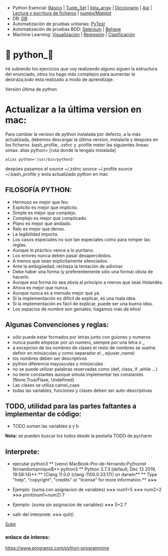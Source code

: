 <a name="top"></a>

- Python Esencial:
[Básico](Cheat_Sheet/READMEINTRO.md) | [Tuple_Set](Cheat_Sheet/READMETupleSet.md) | [lista_array](Cheat_Sheet/READMELIST.md) | [Diccionario](Cheat_Sheet/READMEDIC.md) | [Api](Cheat_Sheet/READMEGET.md) | [Lectura y escritura de ficheros](Cheat_Sheet/READMEFILES.md) | [numpy/Matplot](Cheat_Sheet/READMENUMPY.md)<br/>
- DB: [DB](Cheat_Sheet/READMEDB.md)
- Automatización de pruebas unitarias: [PyTest](Cheat_Sheet/READMEPYTEST.md)
- Automatización de pruebas BDD: [Selenium](Cheat_Sheet/READMESELENIUM.md) | [Behave](Cheat_Sheet/READMEBEHAVE.md)
- Machine Learning: [Visualización](Cheat_Sheet/ReadmeVisualData.md) |  [Regresión](Cheat_Sheet/ReadmeCheatLearn.md) | [Clasificación](Cheat_Sheet/ReadmeTechniques.md)

# :snake: python_:snake:
iré subiendo los ejercicios que voy realizando alguno siguen la estructura del enunciado, otros los hago más complejos para aumentar la destraza,todo esta realizado a modo de aprendizaje.

Versión última de python<br/>

# Actualizar a la última version en mac:
Para cambiar la version de python instalada por defecto, a la más actualizada, debemos descargar la última version, instalarla y despúes en los ficheros .bash_profile, .zshrc  y .profile meter las siguientes lineas: <br/>
sintax: alias python= [ruta donde la tengáis instalada]

    alias python='/usr/bin/python3'

despúes pasamos el source ~/.zshrc source ~/.profile source ~/.bash_profile y wola actualizado python en mac

## FILOSOFÍA PYTHON:
- Hermoso es mejor que feo.
- Explícito es mejor que implícito.
- Simple es mejor que complejo.
- Complejo es mejor que complicado.
- Plano es mejor que anidado.
- Ralo es mejor que denso.
- La legibilidad importa.
- Los casos especiales no son tan especiales como para romper las reglas.
- Aunque lo práctico vence a lo puritano.
- Los errores nunca deben pasar desapercibidos.
- A menos que sean explícitamente silenciados.
- Ante la ambigüedad, rechaza la tentación de adivinar.
- Debe haber una forma (y preferentemente sólo una forma) obvia de hacerlo.
- Aunque esa forma no sea obvia al principio a menos que seas Holandés.
- Ahora es mejor que nunca.
- Aunque nunca es a menudo mejor que ya.
- Si la implementación es difícil de explicar, es una mala idea.
- Si la implementación es fácil de explicar, puede ser una buena idea.
- Los espacios de nombre son geniales; hagamos más de ellos!

## Algunas Convenciones y reglas:
- sólo puede estar formados por letras junto con guiones y numeros
- nunca puede empezar por un numero, siempre por una letra o _
- a excepcion de los nombres de clases el resto de nombres se suelne definir en minúsculas y como separador el _ ej(user_name)
- los nombres deben ser descriptivos
- python diferencia mayúsculas y minúsculas
- no se puede utilizar palabras reservadas como (def, class, if ,while ...)
- no tiene constantes aunque simula implementar tes constantes (None,True/Flase, Undefined)
- Las clases se utiliza camel_case
- todas las variables, funciones y clases deben ser auto-descriptivas

## TODO, utilidad para las partes faltantes a implementar de código:
- TODO suman las variables a y b

**Nota:** se pueden buscar los todos desde la pestaña TODO de pycharm

## Interprete:
- ejecutar python3
** (venv) MacBook-Pro-de-fernando:Pythonist fernandomanrique$** python3
** Python 3.7.3 (default, Dec 13 2019, 19:58:14)**
** [Clang 11.0.0 (clang-1100.0.33.17)] on darwin**
** Type "help", "copyright", "credits" or "license" for more information.**
**>>>**

- Ejemplo: (suma con asignacion de variables)
**>>>** num1=5
**>>>** num2=2
**>>>** print(num1+num2)
 7

- Ejemplo: (suma sin asignacion de variables)
**>>>** 5+2
 7

- salir del interprete:
**>>>** quit()
     
[Subir](#top)

### enlace de interes:
<https://www.programiz.com/python-programming>
